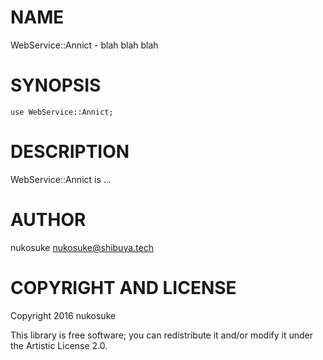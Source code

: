 NAME
====

WebService::Annict - blah blah blah

SYNOPSIS
========

    use WebService::Annict;

DESCRIPTION
===========

WebService::Annict is ...

AUTHOR
======

nukosuke <nukosuke@shibuya.tech>

COPYRIGHT AND LICENSE
=====================

Copyright 2016 nukosuke

This library is free software; you can redistribute it and/or modify it under the Artistic License 2.0.
